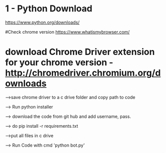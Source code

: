 # 1 - Python Download
https://www.python.org/downloads/

#Check chrome version
https://www.whatismybrowser.com/

# download Chrome Driver extension for your chrome version - http://chromedriver.chromium.org/downloads

-->save chrome driver to a c drive folder and copy path to code

--> Run python installer 

--> download the code from git hub and add username, pass.
 
--> do pip install -r requirements.txt

-->put all files in c drive

--> Run Code with cmd 'python bot.py'


